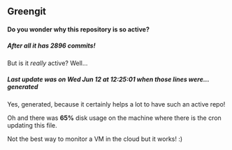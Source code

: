 ## Greengit

#### Do you wonder why this repository is so active?

##### After all it has 2896 commits!

But is it *really* active? Well...

##### Last update was on Wed Jun 12 at 12:25:01 when those lines were... generated

Yes, generated, because it certainly helps a lot to have such an active repo!

Oh and there was **65%** disk usage on the machine
where there is the cron updating this file.

Not the best way to monitor a VM in the cloud but it works! :)
